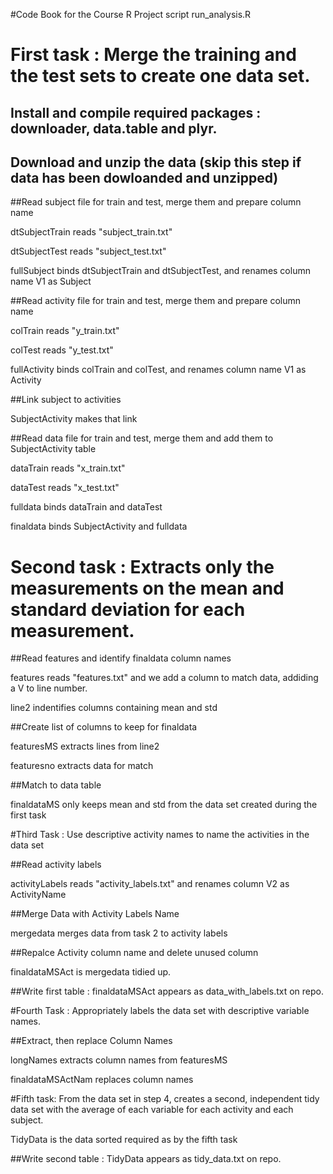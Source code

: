 #Code Book for the Course R Project script run_analysis.R

# First task : Merge the training and the test sets to create one data set.

## Install and compile required packages : downloader, data.table and plyr.

## Download and unzip the data (skip this step if data has been dowloanded and unzipped)

##Read subject file for train and test, merge them and prepare column name

dtSubjectTrain reads "subject_train.txt"

dtSubjectTest reads "subject_test.txt"

fullSubject binds dtSubjectTrain and dtSubjectTest, and renames column name V1 as Subject

##Read activity file for train and test, merge them and prepare column name

colTrain reads "y_train.txt"

colTest reads "y_test.txt"

fullActivity binds colTrain and colTest, and renames column name V1 as Activity

##Link subject to activities

SubjectActivity makes that link

##Read data file for train and test, merge them and add them to SubjectActivity table

dataTrain reads "x_train.txt"

dataTest reads "x_test.txt"

fulldata binds dataTrain and dataTest

finaldata binds SubjectActivity and fulldata

# Second task : Extracts only the measurements on the mean and standard deviation for each measurement.

##Read features and identify finaldata column names

features reads "features.txt" and we add a column to match data, addiding a V to line number.

line2 indentifies columns containing mean and std

##Create list of columns to keep for finaldata

featuresMS extracts lines from line2

featuresno extracts data for match

##Match to data table

finaldataMS only keeps mean and std from the data set created during the first task

#Third Task : Use descriptive activity names to name the activities in the data set

##Read activity labels

activityLabels reads "activity_labels.txt" and renames column V2 as ActivityName

##Merge Data with Activity Labels Name

mergedata merges data from task 2 to activity labels

##Repalce Activity column name and delete unused column

finaldataMSAct is mergedata tidied up.

##Write first table : finaldataMSAct appears as data_with_labels.txt on repo.

#Fourth Task : Appropriately labels the data set with descriptive variable names.

##Extract, then replace Column Names

longNames extracts column names from featuresMS

finaldataMSActNam replaces column names

#Fifth task: From the data set in step 4, creates a second, independent tidy data set with the average of each variable for each activity and each subject.

TidyData is the data sorted required as by the fifth task

##Write second table : TidyData appears as tidy_data.txt on repo.
